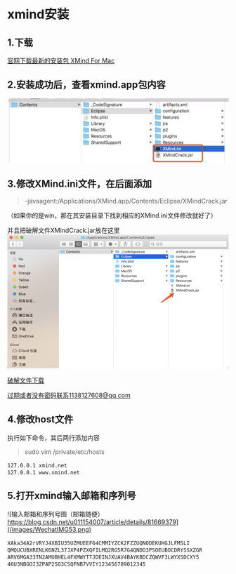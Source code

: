 # xmind安装

## 1.下载
[官网下载最新的安装包 XMind For Mac](https://www.xmind.cn/download/xmind8/)

## 2.安装成功后，查看xmind.app包内容
![右击xmmind.app查看包中内容](/images/WechatIMG54.png)



## 3.修改XMind.ini文件，在后面添加
> -javaagent:/Applications/XMind.app/Contents/Eclipse/XMindCrack.jar

（如果你的是win，那在其安装目录下找到相应的XMind.ini文件修改就好了）

并且把破解文件XMindCrack.jar放在这里  
![破解文件密码: rzxq](/images/WechatIMG55.png) 

[破解文件下载](https://pan.baidu.com/s/1jqpodMvKQTNQyenAIy0Y3w)

[过期或者没有密码联系1138127608@qq.com](1138127608@qq.com)

## 4.修改host文件
执行如下命令，其后两行添加内容
> sudo vim /private/etc/hosts

~~~
127.0.0.1 xmind.net
127.0.0.1 www.xmind.net
~~~

## 5.打开xmind输入邮箱和序列号
![输入邮箱和序列号图（邮箱随便）https://blog.csdn.net/u011154007/article/details/81669379](/images/WechatIMG53.png)

~~~
XAka34A2rVRYJ4XBIU35UZMUEEF64CMMIYZCK2FZZUQNODEKUHGJLFMSLI QMQUCUBXRENLK6NZL37JXP4PZXQFILMQ2RG5R7G4QNDO3PSOEUBOCDRYSSXZGR ARV6MGA33TN2AMUBHEL4FXMWYTTJDEINJXUAV4BAYKBDCZQWVF3LWYXSDCXY5 46U3NBGOI3ZPAP2SO3CSQFNB7VVIY123456789012345
~~~
